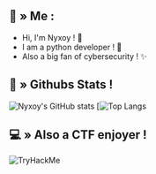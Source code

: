 ## <a id="HI"></a>👋 » Me :

- Hi, I'm Nyxoy ! 🍃
- I am a python developer ! 🌱
- Also a big fan of cybersecurity ! ✨
  
## <a id="stats"></a>🤖 » Githubs Stats !

![Nyxoy's GitHub stats](https://github-readme-stats.vercel.app/api?username=Nyxoy201&show_icons=true&theme=tokyonight)
[![Top Langs](https://github-readme-stats.vercel.app/api/top-langs/?username=Nyxoy201&show_icons=true&theme=tokyonight)

## <a id="CTF"></a>💻 » Also a CTF enjoyer !
<img src="https://tryhackme-badges.s3.amazonaws.com/Nyxoy201.png" alt="TryHackMe">
